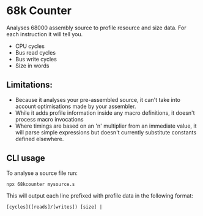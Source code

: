 # 68k Counter

Analyses 68000 assembly source to profile resource and size data. For each instruction it will tell you.

- CPU cycles
- Bus read cycles
- Bus write cycles
- Size in words

## Limitations:

- Because it analyses your pre-assembled source, it can't take into account
  optimisations made by your assembler.
- While it adds profile information inside any macro definitions, it doesn't
  process macro invocations
- Where timings are based on an 'n' multiplier from an immediate value, it
  will parse simple expressions but doesn't currently substitute constants
  defined elsewhere.

## CLI usage

To analyse a source file run:

`npx 68kcounter mysource.s`

This will output each line prefixed with profile data in the following format:

`[cycles]([reads]/[writes]) [size] |`

